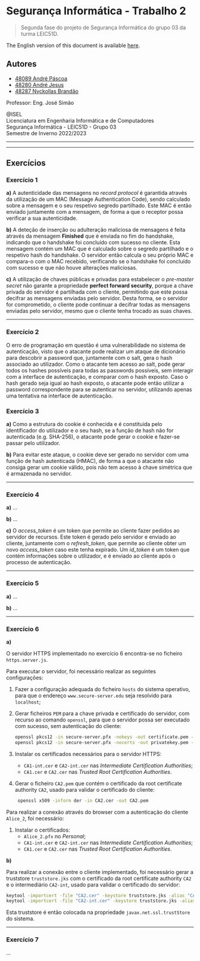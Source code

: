 # Segurança Informática - Trabalho 2

> Segunda fase do projeto de Segurança Informática do grupo 03 da turma LEIC51D.

The English version of this document is available [here](README.md).

## Autores

- [48089 André Páscoa](https://github.com/devandrepascoa)
- [48280 André Jesus](https://github.com/andre-j3sus)
- [48287 Nyckollas Brandão](https://github.com/Nyckoka)

Professor: Eng. José Simão

@ISEL<br>
Licenciatura em Engenharia Informática e de Computadores<br>
Segurança Informática - LEIC51D - Grupo 03<br>
Semestre de Inverno 2022/2023

---

---

## Exercícios

### Exercício 1

**a)** A autenticidade das mensagens no _record protocol_ é garantida através da utilização de um MAC (Message
Authentication Code), sendo calculado sobre a mensagem e o seu respetivo segredo partilhado. Este MAC é então enviado
juntamente com a mensagem, de forma a que o receptor possa verificar a sua autenticidade.

**b)** A deteção de inserção ou adulteração maliciosa de mensagens é feita através da mensagem **Finished** que é
enviada no fim do handshake, indicando que o handshake foi concluído com sucesso no cliente. Esta mensagem contém
um MAC que é calculado sobre o segredo partilhado e o respetivo hash do handshake. O servidor então calcula o seu
próprio MAC e compara-o com o MAC recebido, verificando se o handshake foi concluído com sucesso e que não houve
alterações maliciosas.

**c)** A utilização de chaves públicas e privadas para estabelecer o _pre-master secret_ não garante a propriedade
**perfect forward security**, porque a chave privada do servidor é partilhada com o cliente, permitindo que este
possa decifrar as mensagens enviadas pelo servidor. Desta forma, se o servidor for comprometido, o cliente pode
continuar a decifrar todas as mensagens enviadas pelo servidor, mesmo que o cliente tenha trocado as suas chaves.

---

### Exercício 2

O erro de programação em questão é uma vulnerabilidade no sistema de autenticação, visto que o atacante pode realizar
um ataque de dicionário para descobrir a password que, juntamente com o salt, gera o hash associado ao utilizador.
Como o atacante tem acesso ao salt, pode gerar todos os hashes possíveis para todas as passwords possíveis, sem
interagir com a interface de autenticação, e comparar com o hash exposto. Caso o hash gerado seja igual ao hash
exposto, o atacante pode então utilizar a password correspondente para se autenticar no servidor, utilizando apenas uma
tentativa na interface de autenticação.

### Exercício 3

**a)** Como a estrutura do cookie é conhecida e é constituida pelo identificador do utilizador e o seu hash,
se a função de hash não for autenticada (e.g. SHA-256), o atacante pode gerar o cookie e fazer-se passar pelo utilizador.

**b)** Para evitar este ataque, o cookie deve ser gerado no servidor com uma função de hash autenticada (HMAC),
de forma a que o atacante não consiga gerar um cookie válido, pois não tem acesso à chave simétrica que é armazenada
no servidor.

---

### Exercício 4

**a)** ...

**b)** ...

**c)** O _access_token_ é um token que permite ao cliente fazer pedidos ao servidor de recursos. Este token é
gerado pelo servidor e enviado ao cliente, juntamente com o _refresh_token_, que permite ao cliente obter um novo
_access_token_ caso este tenha expirado.
Um _id_token_ é um token que contém informações sobre o utilizador, e é enviado ao cliente após o processo de
autenticação.

---

### Exercício 5

**a)** ...

**b)** ...

---

### Exercício 6

**a)**

O servidor HTTPS implementado no exercício 6 encontra-se no ficheiro `https.server.js`.

Para executar o servidor, foi necessário realizar as seguintes configurações:

1. Fazer a configuração adequada do ficheiro `hosts` do sistema operativo, para que o endereço `www.secure-server.edu`
   seja resolvido para `localhost`;
2. Gerar ficheiros `PEM` para a chave privada e certificado do servidor, com recurso ao comando `openssl`, para
   que o servidor possa ser executado com sucesso, sem autenticação do cliente:

   ```bash
   openssl pkcs12 -in secure-server.pfx -nokeys -out certificate.pem -password pass: # Gerar certificado
   openssl pkcs12 -in secure-server.pfx -nocerts -out privatekey.pem --nodes -password pass: # Gerar chave privada não encriptada (--nodes)
   ```

3. Instalar os certificados necessários para o servidor HTTPS:
    * `CA1-int.cer` e `CA2-int.cer` nas _Intermediate Certification Authorities_;
    * `CA1.cer` e `CA2.cer` nas _Trusted Root Certification Authorities_.
4. Gerar o ficheiro `CA2.pem` que contém o certificado da root certificate authority `CA2`, usado para validar o
   certificado do cliente:

   ```bash
    openssl x509 -inform der -in CA2.cer -out CA2.pem
    ```

Para realizar a conexão através do browser com a autenticação do cliente `Alice_2`, foi necessário:

1. Instalar o certificados:
    * `Alice_2.pfx` no _Personal_;
    * `CA1-int.cer` e `CA2-int.cer` nas _Intermediate Certification Authorities_;
    * `CA1.cer` e `CA2.cer` nas _Trusted Root Certification Authorities_.

**b)**

Para realizar a conexão entre o cliente implementado, foi necessário gerar a truststore `truststore.jks` com o
certificado da root certificate authority `CA2` e o intermediário `CA2-int`, usado para validar o certificado do
servidor:

```bash
keytool -importcert -file "CA2.cer" -keystore truststore.jks -alias "CA2"
keytool -importcert -file "CA2-int.cer" -keystore truststore.jks -alias "CA2-int"
```

Esta truststore é então colocada na propriedade `javax.net.ssl.trustStore` do sistema.

---

### Exercício 7

...
